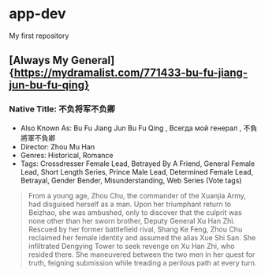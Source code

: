 # app-dev
My first repository

## [Always My General] {https://mydramalist.com/771433-bu-fu-jiang-jun-bu-fu-qing}
### Native Title: 不负将军不负卿

- Also Known As: Bu Fu Jiang Jun Bu Fu Qing , Всегда мой генерал , 不負將軍不負卿 <br />
- Director: Zhou Mu Han <br />
- Genres: Historical, Romance  <br />
- Tags: Crossdresser Female Lead, Betrayed By A Friend, General Female Lead, Short Length Series, Prince Male Lead, Determined Female Lead, Betrayal, Gender Bender, Misunderstanding, Web Series (Vote tags)  <br />

> From a young age, Zhou Chu, the commander of the Xuanjia Army, had disguised herself as a man. Upon her triumphant return to Beizhao, she was ambushed, only to discover that the culprit was none other than her sworn brother, Deputy General Xu Han Zhi. Rescued by her former battlefield rival, Shang Ke Feng, Zhou Chu reclaimed her female identity and assumed the alias Xue Shi San. She infiltrated Dengying Tower to seek revenge on Xu Han Zhi, who resided there. She maneuvered between the two men in her quest for truth, feigning submission while treading a perilous path at every turn.
